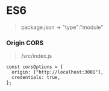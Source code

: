 # ES6

> package.json -> "type":"module"

### Origin CORS

> /src/index.js

```
const corsOptions = {
  origin: ["http://localhost:3001"],
  credentials: true,
};
```
